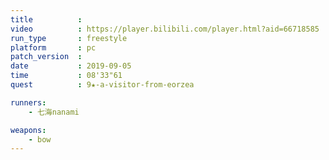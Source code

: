 ```yaml
---
title          :
video          : https://player.bilibili.com/player.html?aid=66718585
run_type       : freestyle
platform       : pc
patch_version  : 
date           : 2019-09-05
time           : 08'33"61
quest          : 9★-a-visitor-from-eorzea

runners:
    - 七海nanami

weapons:
    - bow
---
```

